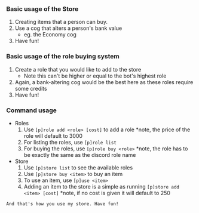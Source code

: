 ### Basic usage of the Store

1. Creating items that a person can buy.
2. Use a cog that alters a person's bank value
    - eg. the Economy cog
3. Have fun!

### Basic usage of the role buying system
1. Create a role that you would like to add to the store
    - Note this can't be higher or equal to the bot's highest role
2. Again, a bank-altering cog would be the best here as these roles require some credits
3. Have fun!

### Command usage
- Roles
  1. Use `[p]role add <role> [cost]` to add a role *note, the price of the role will default to 3000
  2. For listing the roles, use `[p]role list`
  3. For buying the roles, use `[p]role buy <role>` *note, the role has to be exactly the same as the discord role name
- Store
  1. Use `[p]store list` to see the available roles
  2. Use `[p]store buy <item>` to buy an item
  3. To use an item, use `[p]use <item>`
  4. Adding an item to the store is a simple as running `[p]store add <item> [cost]` *note, if no cost is given it will default to 250

~~~
And that's how you use my store. Have fun!
~~~
<!--Nte-->